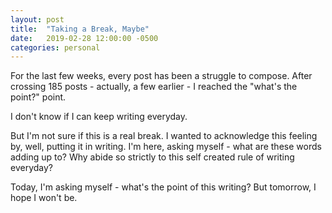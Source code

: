 ```yaml
---
layout: post
title:  "Taking a Break, Maybe"
date:   2019-02-28 12:00:00 -0500
categories: personal
---
```


For the last few weeks, every post has been a struggle to compose. After crossing  185 posts - actually, a few earlier - I reached the "what's the point?" point. 

I don't know if I can keep writing everyday.

But I'm not sure if this is a real break. I wanted to acknowledge this feeling by, well, putting it in writing. I'm here, asking myself - what are these words adding up to? Why abide so strictly to this self created rule of writing everyday?

Today, I'm asking myself - what's the point of this writing? But tomorrow, I hope I won't be.
